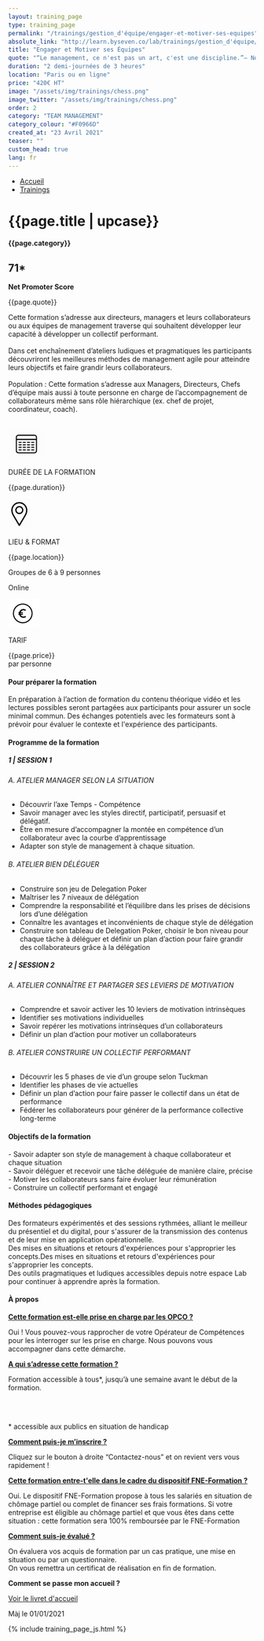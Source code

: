 ```yaml
---
layout: training_page
type: training_page
permalink: "/trainings/gestion_d'équipe/engager-et-motiver-ses-equipes"
absolute_link: "http://learn.byseven.co/lab/trainings/gestion_d'équipe/engager-et-motiver-ses-equipes"
title: "Engager et Motiver ses Équipes"
quote: "“Le management, ce n'est pas un art, c'est une discipline.”– Noel Goutard"
duration: "2 demi-journées de 3 heures"
location: "Paris ou en ligne"
price: "420€ HT"
image: "/assets/img/trainings/chess.png"
image_twitter: "/assets/img/trainings/chess.png"
order: 2
category: "TEAM MANAGEMENT"
category_colour: "#F0966D"
created_at: "23 Avril 2021"
teaser: ""
custom_head: true
lang: fr
---
```


<div class="trainings-breadcrumb">
  <nav aria-label="Breadcrumb" class="breadcrumb">
    <ul>
        <li><a href="/">Accueil</a></li>
        <li><a href="/trainings">Trainings</a></li>
    </ul>
  </nav>
</div>
<div class="training-page-main">
  <div class="training-page-main-banner">
    <div class="training-page-main-banner-left">
      <div>
        <h1 class="training-page-main-banner-left-title">{{page.title | upcase}}</h1>
        <div class='category-score'><h4 class="training-page-main-banner-left-category" style="background: {{page.category_colour}};">{{page.category}}</h4>
          <div class='net-promote-score'><h2>71<span>&#42;</span></h2>
          <p><strong>Net Promoter Score</strong></p>
          </div>
        </div>
        <p class="training-page-main-banner-left-quote">{{page.quote}}</p>
      </div>
      <p class="training-page-main-banner-left-description">Cette formation s’adresse aux directeurs, managers et leurs collaborateurs ou aux équipes de management traverse qui souhaitent développer leur capacité à développer un collectif performant.<br><br>
      Dans cet enchaînement d’ateliers ludiques et pragmatiques les participants découvriront les meilleures méthodes de management agile pour atteindre leurs objectifs et faire grandir leurs collaborateurs.<br><br><span>Population :</span> Cette formation s’adresse aux Managers, Directeurs, Chefs d’équipe mais aussi à toute personne en charge de l’accompagnement de collaborateurs même sans rôle hiérarchique (ex. chef de projet, coordinateur, coach).
      </p>
    </div>
    <div class="training-page-main-banner-right">
      <img src="{{page.image}}" alt="">
    </div>
  </div>
</div>
<div class="training-page-infos" style="background: {{page.category_colour}};">
  <div class="training-pages-infos-date">
    <img src="/assets/img/PICTO_DATE.png" alt="" class='training-page-picto'>
    <div class="traning-pages-info-text">
        <p>DURÉE DE LA FORMATION</p>
        <p>{{page.duration}}</p>
    </div>
  </div>
  <div class="training-pages-infos-place">
    <img src="/assets/img/PICTO_LIEU.png" alt="" class='training-page-picto'>
    <div class="traning-pages-info-text">
        <p>LIEU & FORMAT</p>
        <p>{{page.location}}</p>
        <p>Groupes de 6 à 9 personnes</p>
        <p>Online</p>
    </div>
  </div>
  <div class="training-pages-infos-price">
    <img src="/assets/img/PICTO_TARIFS.png" alt="" class='training-page-picto'>
    <div class="traning-pages-info-text">
        <p class="align">TARIF</p>
        <p>{{page.price}} <br>par personne</p>
    </div>
  </div>
</div>
<div class="training-page-main-description">
  <div class="training-page-main-description-left" >
    <h4 style="text-decoration-color: {{page.category_colour}};">Pour préparer la formation</h4>
    <p>En préparation à l’action de formation du contenu théorique vidéo et les lectures possibles seront partagées aux participants pour assurer un socle minimal commun. Des échanges potentiels avec les formateurs sont à prévoir pour évaluer le contexte et l'expérience des participants.</p>
    <h4 style="text-decoration-color: {{page.category_colour}};">Programme de la formation</h4>
    <h5 style="color: {{page.category_colour}};">1 | SESSION 1</h5>
    <h6>A. ATELIER MANAGER SELON LA SITUATION</h6>
    <ul>
      <li>Découvrir l’axe Temps - Compétence</li>
      <li>Savoir manager avec les styles directif, participatif, persuasif et délégatif.</li>
      <li>Être en mesure d’accompagner la montée en compétence d’un collaborateur avec la courbe d’apprentissage</li>
      <li>Adapter son style de management à chaque situation.</li>
    </ul>
    <h6>B. ATELIER BIEN DÉLÉGUER</h6>
    <ul>
      <li>Construire son jeu de Delegation Poker</li>
      <li>Maîtriser les 7 niveaux de délégation</li>
      <li>Comprendre la responsabilité et l’équilibre dans les prises de décisions lors d’une délégation</li>
      <li>Connaître les avantages et inconvénients de chaque style de délégation</li>
      <li>Construire son tableau de Delegation Poker, choisir le bon niveau pour chaque tâche à déléguer et définir un plan d’action pour faire grandir des collaborateurs grâce à la délégation</li>
    </ul>
    <h5 style="color: {{page.category_colour}};">2 | SESSION 2</h5>
    <h6>A. ATELIER CONNAÎTRE ET PARTAGER SES LEVIERS DE MOTIVATION</h6>
    <ul>
      <li>Comprendre et savoir activer les 10 leviers de motivation intrinsèques</li>
      <li>Identifier ses motivations individuelles</li>
      <li>Savoir repérer les motivations intrinsèques d’un collaborateurs</li>
      <li>Définir un plan d’action pour motiver un collaborateurs</li>
    </ul>
    <h6>B. ATELIER CONSTRUIRE UN COLLECTIF PERFORMANT</h6>
    <ul>
      <li>Découvrir les 5 phases de vie d’un groupe selon Tuckman</li>
      <li>Identifier les phases de vie actuelles</li>
      <li>Définir un plan d’action pour faire passer le collectif dans un état de performance</li>
      <li>Fédérer les collaborateurs pour générer de la performance collective long-terme</li>
    </ul>
  </div>
  <div class="training-page-main-description-right">
    <div>
      <h4 style="text-decoration-color: {{page.category_colour}};">Objectifs de la formation</h4>
      <p>
        - Savoir adapter son style de management à chaque collaborateur et chaque situation<br>
        - Savoir déléguer et recevoir une tâche déléguée de manière claire, précise<br>
        - Motiver les collaborateurs sans faire évoluer leur rémunération<br>
        - Construire un collectif performant et engagé
      </p>
      <h4 style="text-decoration-color: {{page.category_colour}};">Méthodes pédagogiques</h4>
      <p>
        Des formateurs expérimentés et des sessions rythmées, alliant le meilleur du présentiel et du digital, pour s'assurer de la transmission des contenus et de leur mise en application opérationnelle. <br>
        Des mises en situations et retours d'expériences pour s'approprier les concepts.Des mises en situations et retours d'expériences pour s'approprier les concepts. <br>
        Des outils pragmatiques et ludiques accessibles depuis notre espace Lab pour continuer à apprendre après la formation.
      </p>
      <h4 style="text-decoration-color: {{page.category_colour}};">À propos</h4>
      <div class="training-page-faq-element">
        <a class='training-page-faq-question-link' data-toggle="collapse" href="#collapse1" role="button" aria-expanded="false" aria-controls="collapse1" style="color: {{page.category_colour}};">
          <div class="training-page-faq-question flex-row-between-centered">
            <p><strong>Cette formation est-elle prise en charge par les OPCO ?</strong></p>
            <i class="fas fa-angle-down fa-2x"></i>
            <i class="fas fa-angle-up fa-2x hidden"></i>
          </div>
        </a>
        <div class="training-page-faq-answer collapse" id="collapse1">
          <p>Oui ! Vous pouvez-vous rapprocher de votre Opérateur de Compétences pour les interroger sur les prise en charge. Nous pouvons vous accompagner dans cette démarche.</p>
        </div>
      </div>
      <div class="training-page-faq-element">
        <a class='training-page-faq-question-link' data-toggle="collapse" href="#collapse2" role="button" aria-expanded="false" aria-controls="collapse2" style="color: {{page.category_colour}};">
          <div class="training-page-faq-question flex-row-between-centered">
            <p><strong>A qui s’adresse cette formation ?</strong></p>
            <i class="fas fa-angle-down fa-2x"></i>
            <i class="fas fa-angle-up fa-2x hidden"></i>
          </div>
        </a>
        <div class="training-page-faq-answer collapse" id="collapse2">
          <p>Formation accessible à tous*, jusqu’à une semaine avant le début de la formation.</p><br><br>
          <p> * accessible aux publics en situation de handicap</p>
        </div>
      </div>
      <div class="training-page-faq-element">
        <a class='training-page-faq-question-link' data-toggle="collapse" href="#collapse3" role="button" aria-expanded="false" aria-controls="collapse3" style="color: {{page.category_colour}};">
          <div class="training-page-faq-question flex-row-between-centered">
            <p><strong>Comment puis-je m’inscrire ?</strong></p>
            <i class="fas fa-angle-down fa-2x"></i>
            <i class="fas fa-angle-up fa-2x hidden"></i>
          </div>
        </a>
        <div class="training-page-faq-answer collapse" id="collapse3">
          <p>Cliquez sur le bouton à droite “Contactez-nous” et on revient vers vous rapidement !</p>
        </div>
      </div>
      <div class="training-page-faq-element">
        <a class='training-page-faq-question-link' data-toggle="collapse" href="#collapse4" role="button" aria-expanded="false" aria-controls="collapse4" style="color: {{page.category_colour}};">
          <div class="training-page-faq-question flex-row-between-centered">
            <p><strong>Cette formation entre-t'elle dans le cadre du dispositif FNE-Formation ?</strong></p>
            <i class="fas fa-angle-down fa-2x"></i>
            <i class="fas fa-angle-up fa-2x hidden"></i>
          </div>
        </a>
        <div class="training-page-faq-answer collapse" id="collapse4">
          <p>Oui. Le dispositif FNE-Formation propose à tous les salariés en situation de chômage partiel ou complet de financer ses frais formations. Si votre entreprise est éligible au chômage partiel et que vous êtes dans cette situation : cette formation sera 100% remboursée par le FNE-Formation</p>
        </div>
      </div>
      <div class="training-page-faq-element">
        <a class='training-page-faq-question-link' data-toggle="collapse" href="#collapse5" role="button" aria-expanded="false" aria-controls="collapse4" style="color: {{page.category_colour}};">
          <div class="training-page-faq-question flex-row-between-centered">
            <p><strong>Comment suis-je évalué ?</strong></p>
            <i class="fas fa-angle-down fa-2x"></i>
            <i class="fas fa-angle-up fa-2x hidden"></i>
          </div>
        </a>
        <div class="training-page-faq-answer collapse" id="collapse5">
          <p>On évaluera vos acquis de formation par un cas pratique, une mise en situation ou par un questionnaire.<br>
          On vous remettra un certificat de réalisation en fin de formation.</p>
        </div>
      </div>
      <div class="training-page-faq-element">
        <div class="training-page-faq-question flex-row-between-centered">
          <p><strong>Comment se passe mon accueil ?</strong></p>
          <a href="/livret"
             target="_blank"
             class="fs-1_4rem font-weight-700 p-2rem rounded-5px bs-white bs-black-hover smooth-transition"
             style="background-color: {{page.category_colour}};">
            Voir le livret d'accueil
          </a>
        </div>
      </div>
      <div class="training-additional-info">
        <p>Màj le 01/01/2021</p>
      </div>
    </div>
  </div>
</div>

{% include training_page_js.html %}
